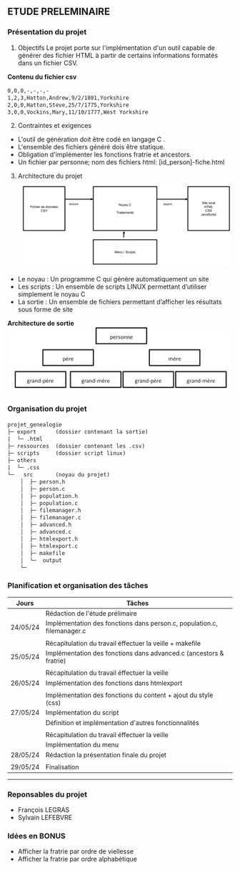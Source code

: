 ## ETUDE PRELEMINAIRE

### Présentation du projet
1. Objectifs
Le projet porte sur l'implémentation d'un outil capable de générer des fichier HTML à partir de certains informations formatés dans un fichier CSV.

**Contenu du fichier csv**
```
0,0,0,-,-,-,-
1,2,3,Hatton,Andrew,9/2/1801,Yorkshire 
2,0,0,Hatton,Steve,25/7/1775,Yorkshire 
3,0,0,Vockins,Mary,11/10/1777,West Yorkshire
```
2. Contraintes et exigences
- L'outil de génération doit être codé en langage C .
- L'ensemble des fichiers généré dois être statique.
- Obligation d'implémenter les fonctions fratrie et ancestors.
- Un fichier par personne; nom des fichiers html: [id_person]-fiche.html

3. Architecture du projet
![architecture](imgs/architecture.png)

- Le noyau : Un programme C qui génère automatiquement un site 
- Les scripts : Un ensemble de scripts LINUX permettant d’utiliser simplement le noyau C 
- La sortie : Un ensemble de fichiers permettant d’afficher les résultats sous forme de site

**Architecture de sortie**
![architecture de sortie](imgs/structure_sortie.png)

### Organisation du projet
```
projet_genealogie
├─ export      (dossier contenant la sortie)
|  └─ .html
├─ ressources  (dossier contenant les .csv)
├─ scripts     (dossier script linux)
├─ others
|  └─ .css
└─   src       (noyau du projet)
    │  ├─ person.h
    │  ├─ person.c
    │  ├─ population.h
    │  ├─ population.c
    │  ├─ filemanager.h
    │  ├─ filemanager.c
    │  ├─ advanced.h
    │  ├─ advanced.c
    │  ├─ htmlexport.h
    │  ├─ htmlexport.c
    │  ├─ makefile
    │  └─  output
    └─ 
```

### Planification et organisation des tâches
|       Jours       |                            Tâches                                          |
| ----------------- | ---------------------------------------------------------------------------|
|                   | Rédaction de l'étude prélimaire                                            |
|    24/05/24       | Implémentation des fonctions dans person.c, population.c, filemanager.c    |
|                   |                                                                            | 
|                   | Récapitulation du travail éffectuer la veille + makefile                   |
|    25/05/24       | Implémentation des fonctions dans advanced.c (ancestors & fratrie)         |
|                   |                                                                            |
|                   | Récapitulation du travail éffectuer la veille                              |
|    26/05/24       | Implémentation des fonctions dans htmlexport                               |
|                   |                                                                            |
|                   | Implémentation des fonctions du content + ajout du style (css)             |
|    27/05/24       | Implémentation du script                                                   |
|                   | Définition et implémentation d'autres fonctionnalités                      |
|                   |                                                                            |
|                   | Récapitulation du travail éffectuer la veille                              |
|                   | Implémentation du menu                                                     |
|    28/05/24       | Rédaction la présentation finale du projet                                 |
|                   |                                                                            |
|    29/05/24       |  Finalisation                                                              |
--------------------------------------------------------------------------------------------------


### Reponsables du projet
- François LEGRAS
- Sylvain LEFEBVRE


### Idées en BONUS
- Afficher la fratrie par ordre de viellesse
- Afficher la fratrie par ordre alphabétique
